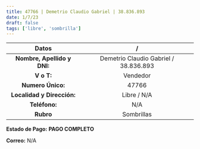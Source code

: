 ```yaml
---
title: 47766 | Demetrio Claudio Gabriel | 38.836.893
date: 1/7/23
draft: false
tags: ['libre', 'sombrilla']
---
```


|          **Datos**          |                   /                   |
|:---------------------------:|:-------------------------------------:|
| **Nombre, Apellido y DNI:** | Demetrio Claudio Gabriel / 38.836.893 |
|          **V o T:**         |                Vendedor               |
|      **Numero Único:**      |                 47766                 |
|  **Localidad y Dirección:** |              Libre / N/A              |
|        **Teléfono:**        |                  N/A                  |
|          **Rubro**          |               Sombrillas              |

**Estado de Pago:** **PAGO COMPLETO**

**Correo:** N/A
